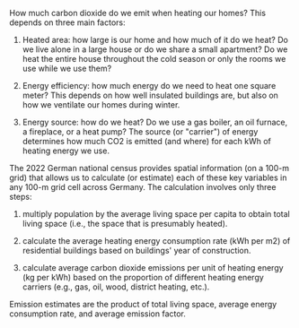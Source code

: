 How much carbon dioxide do we emit when heating our homes? This depends on three main factors:

1. Heated area: how large is our home and how much of it do we heat? Do we live alone in a large house or do we share a small apartment? Do we heat the entire house throughout the cold season or only the rooms we use while we use them?

2. Energy efficiency: how much energy do we need to heat one square meter? This depends on how well insulated buildings are, but also on how we ventilate our homes during winter.

3. Energy source: how do we heat? Do we use a gas boiler, an oil furnace, a fireplace, or a heat pump? The source (or "carrier") of energy determines how much CO2 is emitted (and where) for each kWh of heating energy we use.

The 2022 German national census provides spatial information (on a 100-m grid) that allows us to calculate (or estimate) each of these key variables in any 100-m grid cell across Germany. The calculation involves only three steps:

1. multiply population by the average living space per capita to obtain total living space (i.e., the space that is presumably heated).

2. calculate the average heating energy consumption rate (kWh per m2) of residential buildings based on buildings' year of construction.

3. calculate average carbon dioxide emissions per unit of heating energy (kg per kWh) based on the proportion of different heating energy carriers (e.g., gas, oil, wood, district heating, etc.).

Emission estimates are the product of total living space, average energy consumption rate, and average emission factor.
